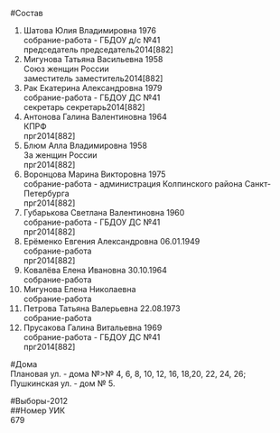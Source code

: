 #Состав  
1. Шатова Юлия Владимировна 1976  
    собрание-работа - ГБДОУ д/с №41  
    председатель председатель2014[882]  
2. Мигунова Татьяна Васильевна 1958  
    Союз женщин России  
    заместитель заместитель2014[882]  
3. Рак Екатерина Александровна 1979  
    собрание-работа - ГБДОУ ДС №41  
    секретарь секретарь2014[882]  
4. Антонова Галина Валентиновна 1964  
    КПРФ  
    прг2014[882]  
5. Блюм Алла Владимировна 1958  
    За женщин России  
    прг2014[882]  
6. Воронцова Марина Викторовна 1975  
    собрание-работа - администрация Колпинского района Санкт-Петербурга  
    прг2014[882]  
7. Губарькова Светлана Валентиновна 1960  
    собрание-работа - ГБДОУ ДС №41  
    прг2014[882]  
8. Ерёменко Евгения Александровна 06.01.1949  
    собрание-работа  
    прг2014[882]  
9. Ковалёва Елена Ивановна 30.10.1964  
    собрание-работа  
10. Мигунова Елена Николаевна  
    собрание-работа  
11. Петрова Татьяна Валерьевна 22.08.1973  
    собрание-работа  
12. Прусакова Галина Витальевна 1969  
    собрание-работа - ГБДОУ ДС №41  
    прг2014[882]  
  
#Дома  
Плановая ул. - дома №>№ 4, 6, 8, 10, 12, 16, 18,20, 22, 24, 26; Пушкинская ул. - дом № 5.  
  
#Выборы-2012  
##Номер УИК  
679  
